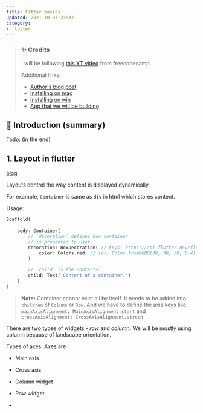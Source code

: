 ```yaml
---
title: Fltter basics
updated: 2021-10-03 23:37
category: 
- flutter
---
```


> ### ✨ Credits
>
> I will be following [this YT video](https://www.youtube.com/watch?v=pTJJsmejUOQ) from freecodecamp.
> 
> Additional links:
>
> - [Author's blog post](https://fluttercrashcourse.com/blog)
> - [Installing on mac](https://www.youtube.com/watch?v=THsihXK1-14&t=0s)
> - [Installing on win](https://www.youtube.com/watch?v=EDlywQeg5Vs&t=0s)
> - [App that we will be building](https://github.com/seenickcode/tourismandco)



## 💖 Introduction (summary)

Todo: (in the end)

<div class="divider"></div>

## 1. Layout in flutter

[blog](https://fluttercrashcourse.com/blog/02-layout-basics)

Layouts control the way content is displayed dynamically.

For example, `Container` is same as `div` in html which stores content.

Usage: 
```dart
Scaffold(
    ...
    body: Container(
        // `decoration` defines how container
        // is presented to user.
        decoration: BoxDecoration( // keys: https://api.flutter.dev/flutter/painting/BoxDecoration-class.html
            color: Colors.red, // (or) Color.fromRGBO(38, 38, 38, 0.4)
        )

        // `child` is the contents
        child: Text('Content of a container.') 
    )
)
```

> **Note:** Container cannot exist all by itself. It needs to be added into `children` of `Column` or `Row`. And we have to define the axis keys like `mainAxisAlignment: MainAxisAlignment.start` and  `crossAxisAlignment: CrossAxisAlignment.strech`


There are two types of widgets - *row* and *column*. We will be mostly using column because of landscape orientation.

Types of axes: Axes are 

- Main axis
- Cross axis


- Column widget
- Row widget
- 
